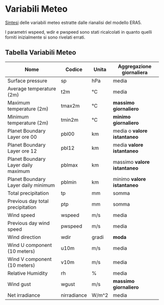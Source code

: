 # Variabili Meteo

[Sintesi](https://pulvirus.github.io/variabili_meteo/) delle variabili meteo estratte dalle rianalisi del modello ERA5.

I parametri wspeed, wdir e pwspeed sono stati ricalcolati in quanto quelli forniti inizialmente si sono rivelati errati.

## Tabella Variabili Meteo

| Nome | Codice | Unita | Aggregazione giornaliera |
| ---| --- | --- | --- |
| Surface pressure | sp | hPa | media |
| Average temperature (2m) | t2m | °C | media |
| Maximum temperature (2m) | tmax2m | °C | **massimo giornaliero** |
| Minimum temperature (2m) | tmin2m |  °C | **minimo giornaliero** |
| Planet Boundary Layer ore 00 | pbl00 | km | media o **valore istantaneo** |
| Planet Boundary Layer ore 12 | pbl12 | km | media **valore istantaneo** |
| Planet Boundary Layer daily maximum | pblmax | km | massimo **valore istantaneo** |
| Planet Boundary Layer daily minimum | pblmin | km | minimo **valore istantaneo** |
| Total precipitation | tp | mm | somma |
| Previous day total precipitation | ptp | mm | somma |
| Wind speed | wspeed | m/s | media |
| Previous day wind speed | pwspeed | m/s | media |
| Wind direction | wdir | gradi | **moda** |
| Wind U component (10 meters) | u10m | m/s  | media |
| Wind V component (10 meters) | v10m | m/s  | media |
| Relative Humidity | rh | % | media |
| Wind gust | wgust | m/s | **massimo giornaliero**  | media |
| Net irradiance | nirradiance | W/m^2 | media |



